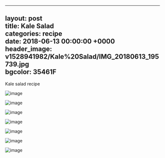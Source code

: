 
---  
layout: post  
title: Kale Salad  
categories: recipe  
date: 2018-06-13 00:00:00 +0000  
header_image: v1528941982/Kale%20Salad/IMG_20180613_195739.jpg  
bgcolor: 35461F  
---  
Kale salad recipe  
  
![image](http://res.cloudinary.com/brauntrutta/image/upload/c_scale,w_1250/v1528942079/Kale%20Salad/IMG_20180613_192758.jpg)  
  
![image](http://res.cloudinary.com/brauntrutta/image/upload/c_scale,e_auto_saturation,w_1250,z_1.6/v1528941917/Kale%20Salad/IMG_20180613_192814.jpg)  
  
![image](http://res.cloudinary.com/brauntrutta/image/upload/c_scale,e_auto_saturation,w_1250/v1528941809/Kale%20Salad/IMG_20180613_193215.jpg)  
  
![image](http://res.cloudinary.com/brauntrutta/image/upload/c_scale,w_1250/v1528942155/Kale%20Salad/MVIMG_20180613_200123.jpg)  
  
![image](http://res.cloudinary.com/brauntrutta/image/upload/c_scale,e_auto_saturation,w_1250/v1528942087/Kale%20Salad/IMG_20180613_201350.jpg)  
  
![image](http://res.cloudinary.com/brauntrutta/image/upload/c_scale,e_auto_contrast,w_1250,z_1/v1528941980/Kale%20Salad/IMG_20180613_201621.jpg)  
  
![image](http://res.cloudinary.com/brauntrutta/image/upload/c_scale,e_auto_contrast,w_1250/v1529002991/MVIMG_20180614_073013.jpg)
<!--stackedit_data:
eyJoaXN0b3J5IjpbMTc1MTEyOTM5MCwxNTcxNDE5NzM4LC0xMD
IxMDg2ODIyLC02MjY5MzAxMTNdfQ==
-->